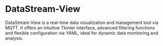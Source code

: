 # DataStream-View
DataStream View is a real-time data visualization and management tool via MQTT. It offers an intuitive Tkinter interface, advanced filtering functions and flexible configuration via YAML, ideal for dynamic data monitoring and analysis.
